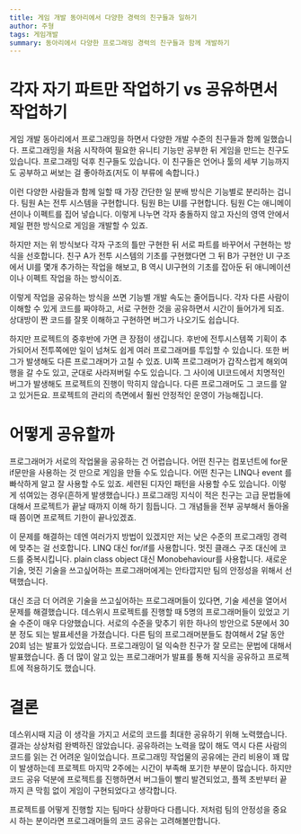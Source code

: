 ```yaml
---
title: 게임 개발 동아리에서 다양한 경력의 친구들과 일하기
author: 주형
tags: 게임개발
summary: 동아리에서 다양한 프로그래밍 경력의 친구들과 함께 개발하기
---
```


# 각자 자기 파트만 작업하기 vs 공유하면서 작업하기

게임 개발 동아리에서 프로그래밍을 하면서 다양한 개발 수준의 친구들과 함께 일했습니다. 프로그래밍을 처음 시작하여 필요한 유니티 기능만 공부한 뒤 게임을 만드는 친구도 있습니다. 프로그래밍 덕후 친구들도 있습니다. 이 친구들은 언어나 툴의 세부 기능까지도 공부하고 써보는 걸 좋아하죠(저도 이 부류에 속합니다.)

이런 다양한 사람들과 함께 일할 때 가장 간단한 일 분배 방식은 기능별로 분리하는 겁니다. 팀원 A는 전투 시스템을 구현합니다. 팀원 B는 UI를 구현합니다. 팀원 C는 애니메이션이나 이펙트를 집어 넣습니다. 이렇게 나누면 각자 충돌하지 않고 자신의 영역 안에서 제일 편한 방식으로 게임을 개발할 수 있죠.

하지만 저는 위 방식보다 각자 구조의 틀만 구현한 뒤 서로 파트를 바꾸어서 구현하는 방식을 선호합니다. 친구 A가 전투 시스템의 기초를 구현했다면 그 뒤 B가 구현안 UI 구조에서 UI를 몇개 추가하는 작업을 해보고, B 역시 UI구현의 기초를 잡아둔 뒤 애니메이션이나 이펙트 작업을 하는 방식이죠.

이렇게 작업을 공유하는 방식을 쓰면 기능별 개발 속도는 줄어듭니다. 각자 다른 사람이 이해할 수 있게 코드를 짜야하고, 서로 구현한 것을 공유하면서 시간이 들어가게 되죠. 상대방이 짠 코드를 잘못 이해하고 구현하면 버그가 나오기도 쉽습니다.

하지만 프로젝트의 중후반에 가면 큰 장점이 생깁니다. 후반에 전투시스템쪽 기획이 추가되어서 전투쪽에만 일이 넘쳐도 쉽게 여러 프로그래머를 투입할 수 있습니다. 또한 버그가 발생해도 다른 프로그래머가 고칠 수 있죠. UI쪽 프로그래머가 갑작스럽게 해외여행을 갈 수도 있고, 군대로 사라져버릴 수도 있습니다. 그 사이에 UI코드에서 치명적인 버그가 발생해도 프로젝트의 진행이 막히지 않습니다. 다른 프로그래머도 그 코드를 알고 있거든요. 프로젝트의 관리의 측면에서 훨씬 안정적인 운영이 가능해집니다.

# 어떻게 공유할까

프로그래머가 서로의 작업물을 공유하는 건 어렵습니다. 어떤 친구는 컴포넌트에 for문 if문만을 사용하는 것 만으로 게임을 만들 수도 있습니다. 어떤 친구는 LINQ나 event 를 빠삭하게 알고 잘 사용할 수도 있죠. 세련된 디자인 패턴을 사용할 수도 있습니다. 이렇게 섞여있는 경우(흔하게 발생했습니다.) 프로그래밍 지식이 적은 친구는 고급 문법들에 대해서 프로젝트가 끝날 때까지 이해 하기 힘듭니다. 그 개념들을 전부 공부해서 돌아올 때 쯤이면 프로젝트 기한이 끝나있겠죠.

이 문제를 해결하는 데엔 여러가지 방법이 있겠지만 저는 낮은 수준의 프로그래밍 경력에 맞추는 걸 선호합니다. LINQ 대신 for/if를 사용합니다. 멋진 클래스 구조 대신에 코드를 중복시킵니다. plain class object 대신 Monobehaviour를 사용합니다. 새로운 기술, 멋진 기술을 쓰고싶어하는 프로그래머에게는 안타깝지만 팀의 안정성을 위해서 선택했습니다.

대신 조금 더 어려운 기술을 쓰고싶어하는 프로그래머들이 있다면, 기술 세션을 열어서 문제를 해결했습니다. 데스위시 프로젝트를 진행할 때 5명의 프로그래머들이 있었고 기술 수준이 매우 다양했습니다. 서로의 수준을 맞추기 위한 하나의 방안으로 5분에서 30분 정도 되는 발표세션을 가졌습니다. 다른 팀의 프로그래머분들도 참여해서 2달 동안 20회 넘는 발표가 있었습니다. 프로그래밍이 덜 익숙한 친구가 잘 모르는 문법에 대해서 발표했습니다. 좀 더 많이 알고 있는 프로그래머가 발표를 통해 지식을 공유하고 프로젝트에 적용하기도 했습니다.

# 결론

데스위시때 지금 이 생각을 가지고 서로의 코드를 최대한 공유하기 위해 노력했습니다. 결과는 상상처럼 완벽하진 않았습니다. 공유하려는 노력을 많이 해도 역시 다른 사람의 코드를 읽는 건 어려운 일이었습니다. 프로그래밍 작업물의 공유에는 관리 비용이 꽤 많이 발생하는데 프로젝트 마지막 2주에는 시간이 부족해 포기한 부분이 많습니다. 하지만 코드 공유 덕분에 프로젝트를 진행하면서 버그들이 빨리 발견되었고, 플젝 초반부터 끝까지 큰 막힘 없이 게임이 구현되었다고 생각합니다.

프로젝트를 어떻게 진행할 지는 팀마다 상황마다 다릅니다. 저처럼 팀의 안정성을 중요시 하는 분이라면 프로그래머들의 코드 공유는 고려해볼만합니다.
